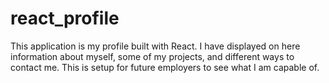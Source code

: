 # react_profile
This application is my profile built with React. I have displayed on here information about myself, some of my projects, and different ways to contact me. This is setup for future employers to see what I am capable of.
